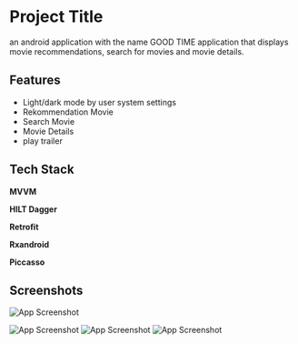 
# Project Title

an android application with the name GOOD TIME
application that displays movie recommendations,
search for movies and movie details.





## Features

- Light/dark mode by user system settings
- Rekommendation Movie
- Search Movie
- Movie Details
- play trailer


## Tech Stack

**MVVM**

**HILT Dagger**

**Retrofit**

**Rxandroid**

**Piccasso**


## Screenshots



![App Screenshot](https://i.ibb.co/hfWr3w4/Screenshot-1711120887.png)

![App Screenshot](https://i.ibb.co/kBmSywB/Screenshot-1711120905.png)
![App Screenshot](https://i.ibb.co/fYXLPBh/Screenshot-1711120930.png)
![App Screenshot](https://i.ibb.co/k3zpq3P/Screenshot-1711121415.png)